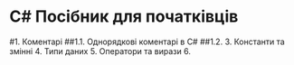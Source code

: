 # C# Посібник для початківців

#1. Коментарі
   ##1.1. Однорядкові коментарі в C#
   ##1.2. 
3. Константи та змінні
4. Типи даних
5. Оператори та вирази
6. 
